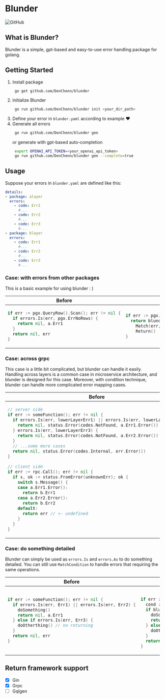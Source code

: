 # Blunder
![GitHub](https://img.shields.io/github/license/DenChenn/blunder)

## What is Blunder?
Blunder is a simple, gpt-based and easy-to-use error handling package for golang.

## Getting Started
1. Install package
   ```bash
    go get github.com/DenChenn/blunder
   ```
2. Initialize Blunder
   ```bash
    go run github.com/DenChenn/blunder init <your_dir_path>
   ```
3. Define your error in `blunder.yaml` according to example ❤️
4. Generate all errors
   ```bash
    go run github.com/DenChenn/blunder gen
   ```
   or generate with gpt-based auto-completion
   ```bash
    export OPENAI_API_TOKEN=<your_openai_api_token>
    go run github.com/DenChenn/blunder gen --complete=true 
   ```

## Usage
Suppose your errors in `blunder.yaml` are defined like this:
```yaml
details:
- package: alayer
  errors:
    - code: Err1
      #...
    - code: Err2
      #...
    - code: Err3
      #...
- package: blayer
  errors:
    - code: Err1
      #...
    - code: Err2
      #...
    - code: Err3
      #...
```

### Case: with errors from other packages 
This is a basic example for using blunder : )

<table>
<thead><tr><th>Before</th><th>Blunder</th></tr></thead>
<tbody>
<tr><td>

```go
if err := pgx.QueryRow().Scan(); err != nil {
  if errors.Is(err, pgx.ErrNoRows) {
    return nil, a.Err1
  }
  return nil, err 
}
```

</td><td>

```go
if err := pgx.QueryRow().Scan(); err != nil {
  return blunder.
    Match(err, pgx.ErrNoRows, a.Err1).
    Return() 
}
```

</td></tr>
</tbody></table>

### Case: across grpc 
This case is a little bit complicated, but blunder can handle it easily.  
Handling across layers is a common case in microservice architecture, and blunder is designed for this case.
Moreover, with condition technique, blunder can handle more complicated error mapping cases.

<table>
<thead><tr><th>Before</th><th>Blunder</th></tr></thead>
<tbody>
<tr><td>

```go
// server side
if err := someFunction(); err != nil {
  if errors.Is(err, lowerLayerErr1) || errors.Is(err, lowerLayerErr2) {
    return nil, status.Error(codes.NotFound, a.Err1.Error())
  } errors.Is(err, lowerLayerErr3) {
    return nil, status.Error(codes.NotFound, a.Err2.Error())
  } 
  // ...some more cases 
  return nil, status.Error(codes.Internal, err.Error())
}

// client side
if err := rpc.Call(); err != nil { 
  if s, ok := status.FromError(unknownErr); ok {
    switch s.Message() {
    case a.Err1.Error():
      return b.Err1
    case a.Err2.Error():
      return b.Err2
    default:
      return err // <- undefined
    }
  }
}
```

</td><td>

```go
// server side
if err := someFunction(); err != nil {
  cond := blunder.NewCondition().
    ManyToOne([]error{lowerLayerErr1, lowerLayerErr2}, a.Err1).
    OneToOne(lowerLayerErr3, a.Err2) // some more cases
  return blunder.
        MatchCondition(err, cond).
        ReturnForGrpc()
}

// client side
if err := rpc.Call(); err != nil {
  cond := blunder.NewCondition().
    OneToOne(a.Err1, b.Err1).
    OneToOne(a.Err2, b.Err2) // some more cases
  return blunder.
    MatchCondition(err, cond).
    Return()
}
```

</td></tr>
</tbody></table>

### Case: do something detailed 
Blunder can simply be used as `errors.Is` and `errors.As` to do something detailed.
You can still use `MatchCondition` to handle errors that requiring the same operations.

<table>
<thead><tr><th>Before</th><th>Blunder</th></tr></thead>
<tbody>
<tr><td>

```go
if err := someFunction(); err != nil {
  if errors.Is(err, Err1) || errors.Is(err, Err2) {
    doSomething()
    return nil, a.Err1
  } else if errors.Is(err, Err3) {
    doOtherthing() // no returning
  }
  return nil, err 
}
```

</td><td>

```go

if err := someFunction(); err != nil {
  cond := blunder.NewCondition().ManyToOne([Err1, Err2], a.Err1)
  if blunder.MatchCondition(err, cond).GetIsMatched() {
    doSomething()
    return nil, a.Err1
  } else if blunder.Match(err, Err3).GetIsMatched() {
    doOtherthing()
  }
  return nil, blunder.ErrUndefined
}
```

</td></tr>
</tbody></table>

## Return framework support
- [x] Gin
- [x] Grpc
- [ ] Gqlgen